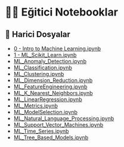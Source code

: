 # 👨‍🏫 Eğitici Notebooklar

<!--Index-->

## 📂 Harici Dosyalar

- [0 - Intro to Machine Learning.ipynb](./0%20-%20Intro%20to%20Machine%20Learning.ipynb)
- [1 - ML_Scikit_Learn.ipynb](./1%20-%20ML_Scikit_Learn.ipynb)
- [ML_Anomaly_Detection.ipynb](./ML_Anomaly_Detection.ipynb)
- [ML_Classification.ipynb](./ML_Classification.ipynb)
- [ML_Clustering.ipynb](./ML_Clustering.ipynb)
- [ML_Dimension_Reduction.ipynb](./ML_Dimension_Reduction.ipynb)
- [ML_FeatureEngineering.ipynb](./ML_FeatureEngineering.ipynb)
- [ML_K_Nearest_Neighbors.ipynb](./ML_K_Nearest_Neighbors.ipynb)
- [ML_LinearRegression.ipynb](./ML_LinearRegression.ipynb)
- [ML_Metrics.ipynb](./ML_Metrics.ipynb)
- [ML_ModelSelection.ipynb](./ML_ModelSelection.ipynb)
- [ML_Natural_Language_Processing.ipynb](./ML_Natural_Language_Processing.ipynb)
- [ML_Support_Vector_Machines.ipynb](./ML_Support_Vector_Machines.ipynb)
- [ML_Time_Series.ipynb](./ML_Time_Series.ipynb)
- [ML_Tree_Based_Models.ipynb](./ML_Tree_Based_Models.ipynb)

<!--Index-->
